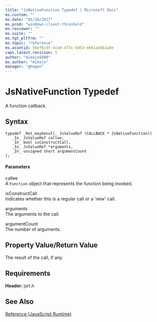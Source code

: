 ```yaml
---
title: "JsNativeFunction Typedef | Microsoft Docs"
ms.custom: ""
ms.date: "01/18/2017"
ms.prod: "windows-client-threshold"
ms.reviewer: ""
ms.suite: ""
ms.tgt_pltfrm: ""
ms.topic: "reference"
ms.assetid: 56ef6cdf-4ca9-4f7c-b953-e661addb1a8e
caps.latest.revision: 5
author: "mikejo5000"
ms.author: "mikejo"
manager: "ghogen"
---
```

# JsNativeFunction Typedef
A function callback.  
  
## Syntax  
  
```  
typedef _Ret_maybenull_ JsValueRef (CALLBACK * JsNativeFunction)(  
   _In_ JsValueRef callee,  
   _In_ bool isConstructCall,  
   _In_ JsValueRef *arguments,  
   _In_ unsigned short argumentCount  
);  
```  
  
#### Parameters  
 callee  
 A `Function` object that represents the function being invoked.  
  
 isConstructCall  
 Indicates whether this is a regular call or a 'new' call.  
  
 arguments  
 The arguments to the call.  
  
 argumentCount  
 The number of arguments.  
  
## Property Value/Return Value  
 The result of the call, if any.  
  
## Requirements  
 **Header:** jsrt.h  
  
## See Also  
 [Reference (JavaScript Runtime)](../chakra-hosting/reference-javascript-runtime.md)